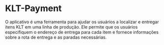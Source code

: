 # KLT-Payment
O aplicativo é uma ferramenta para ajudar os usuários a localizar e entregar itens KLT em uma linha de produção. Ele permite que os usuários especifiquem o endereço de entrega para cada item e fornece informações sobre a rota de entrega e as paradas necessárias.
